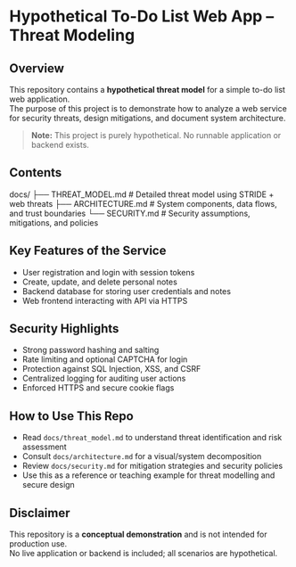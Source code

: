 # Hypothetical To-Do List Web App – Threat Modeling

## Overview
This repository contains a **hypothetical threat model** for a simple to-do list web application.  
The purpose of this project is to demonstrate how to analyze a web service for security threats, design mitigations, and document system architecture.  

> **Note:** This project is purely hypothetical. No runnable application or backend exists.

## Contents

docs/
├── THREAT_MODEL.md # Detailed threat model using STRIDE + web threats
├── ARCHITECTURE.md # System components, data flows, and trust boundaries
└── SECURITY.md # Security assumptions, mitigations, and policies


## Key Features of the Service
- User registration and login with session tokens
- Create, update, and delete personal notes
- Backend database for storing user credentials and notes
- Web frontend interacting with API via HTTPS

## Security Highlights
- Strong password hashing and salting
- Rate limiting and optional CAPTCHA for login
- Protection against SQL Injection, XSS, and CSRF
- Centralized logging for auditing user actions
- Enforced HTTPS and secure cookie flags

## How to Use This Repo
- Read `docs/threat_model.md` to understand threat identification and risk assessment
- Consult `docs/architecture.md` for a visual/system decomposition
- Review `docs/security.md` for mitigation strategies and security policies
- Use this as a reference or teaching example for threat modelling and secure design

## Disclaimer
This repository is a **conceptual demonstration** and is not intended for production use.  
No live application or backend is included; all scenarios are hypothetical.
